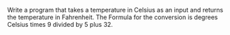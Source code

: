 Write a program that takes a temperature in Celsius as an input and returns the temperature in Fahrenheit.
The Formula for the conversion is degrees Celsius times 9 divided by 5 plus 32.
